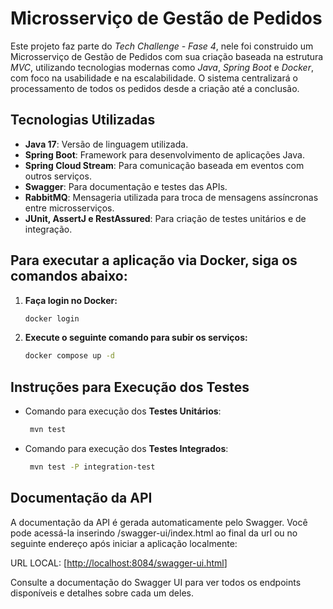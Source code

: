 #  Microsserviço de Gestão de Pedidos

Este projeto faz parte do *Tech Challenge - Fase 4*, nele foi construido um Microsserviço de Gestão de Pedidos com sua criação baseada na estrutura *MVC*, utilizando tecnologias modernas como *Java*, *Spring Boot* e *Docker*, com foco na usabilidade e na escalabilidade. O sistema centralizará o processamento de todos os pedidos desde a criação até a conclusão.

## Tecnologias Utilizadas

- **Java 17**: Versão de linguagem utilizada.
- **Spring Boot**: Framework para desenvolvimento de aplicações Java.
- **Spring Cloud Stream**: Para comunicação baseada em eventos com outros serviços.
- **Swagger**: Para documentação e testes das APIs.
- **RabbitMQ**: Mensageria utilizada para troca de mensagens assíncronas entre microsserviços.
- **JUnit, AssertJ e RestAssured**: Para criação de testes unitários e de integração.

## Para executar a aplicação via Docker, siga os comandos abaixo:

1. **Faça login no Docker:**
   ```bash
   docker login
    ```
2. **Execute o seguinte comando para subir os serviços:**
     ```bash
    docker compose up -d
    ```
## Instruções para Execução dos Testes

- Comando para execução dos **Testes Unitários**:
   ```bash
    mvn test
    ```
- Comando para execução dos **Testes Integrados**:
   ```bash
    mvn test -P integration-test
    ```

## Documentação da API

A documentação da API é gerada automaticamente pelo Swagger. Você pode acessá-la inserindo /swagger-ui/index.html ao final da url ou no seguinte endereço após iniciar a aplicação localmente:

URL LOCAL: [[http://localhost:8084/swagger-ui.html](http://localhost:8084/swagger-ui.html)]

Consulte a documentação do Swagger UI para ver todos os endpoints disponíveis e detalhes sobre cada um deles.

